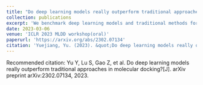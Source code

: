```yaml
---
title: "Do deep learning models really outperform traditional approaches in molecular docking?"
collection: publications
excerpt: 'We benchmark deep learning models and traditional methods for molecular docking, and find traditional methods are still better.'
date: 2023-03-06
venue: 'ICLR 2023 MLDD workshop(oral)'
paperurl: 'https://arxiv.org/abs/2302.07134'
citation: 'Yuejiang, Yu. (2023). &quot;Do deep learning models really outperform traditional approaches in molecular docking?&quot; <i>ICLR 2023 MLDD workshop(oral)</i>.'
---
```


Recommended citation: Yu Y, Lu S, Gao Z, et al. Do deep learning models really outperform traditional approaches in molecular docking?[J]. arXiv preprint arXiv:2302.07134, 2023.

